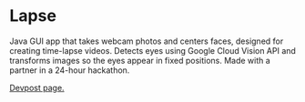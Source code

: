 # Lapse
Java GUI app that takes webcam photos and centers faces, designed for creating time-lapse videos. Detects eyes using Google Cloud Vision API and transforms images so the eyes appear in fixed positions. Made with a partner in a 24-hour hackathon.

[Devpost page.](https://devpost.com/software/lapse)
